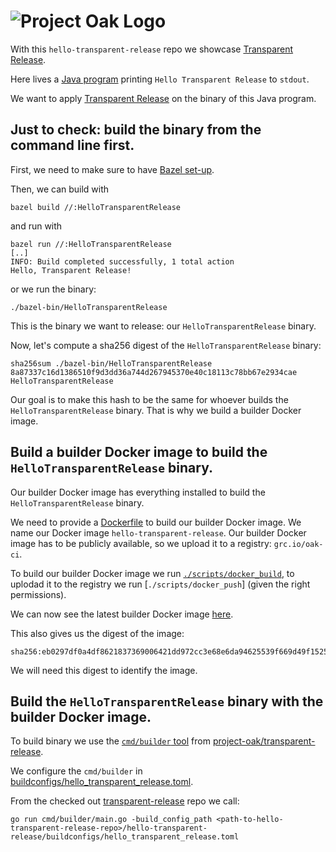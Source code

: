 <!-- Logo Start -->
<!-- An HTML element is intentionally used since GitHub recommends this approach to handle different images in dark/light modes. Ref: https://docs.github.com/en/get-started/writing-on-github/getting-started-with-writing-and-formatting-on-github/basic-writing-and-formatting-syntax#specifying-the-theme-an-image-is-shown-to -->
<!-- markdownlint-disable-next-line MD033 -->
<h1><picture><source media="(prefers-color-scheme: dark)" srcset="https://github.com/project-oak/oak/blob/main/docs/oak-logo/svgs/oak-transparent-release-negative-colour.svg?sanitize=true"><source media="(prefers-color-scheme: light)" srcset="https://github.com/project-oak/oak/blob/main/docs/oak-logo/svgs/oak-transparent-release.svg?sanitize=true"><img alt="Project Oak Logo" src="docs/oak-logo/svgs/oak-logo.svg?sanitize=true"></picture></h1>
<!-- Logo End -->

With this `hello-transparent-release` repo we showcase [Transparent Release](https://github.com/project-oak/transparent-release).

Here lives a [Java program](src/main/java/com/example/HelloTransparentRelease.java) printing `Hello Transparent Release` to `stdout`. 

We want to apply [Transparent Release](https://github.com/project-oak/transparent-release) on the binary of this Java program.

## Just to check: build the binary from the command line first.

First, we need to make sure to have [Bazel set-up](https://docs.bazel.build/versions/main/tutorial/java.html#before-you-begin).

Then, we can build with

```
bazel build //:HelloTransparentRelease 
```

and run with

```
bazel run //:HelloTransparentRelease
[..]
INFO: Build completed successfully, 1 total action
Hello, Transparent Release!
```

or we run the binary:

```
./bazel-bin/HelloTransparentRelease
```

This is the binary we want to release: our `HelloTransparentRelease` binary.

Now, let's compute a sha256 digest of the `HelloTransparentRelease` binary:

```
sha256sum ./bazel-bin/HelloTransparentRelease
8a87337c16d1386510f9d3dd36a744d267945370e40c18113c78bb67e2934cae HelloTransparentRelease
```

Our goal is to make this hash to be the same for whoever builds the `HelloTransparentRelease` binary. That is why we build a builder Docker image.

## Build a builder Docker image to build the `HelloTransparentRelease` binary.

Our builder Docker image has everything installed to build the `HelloTransparentRelease` binary. 

We need to provide a [Dockerfile](Dockerfile) to build our builder Docker image. We name our Docker image `hello-transparent-release`. Our builder Docker image has to be publicly available, so we upload it to a registry: `grc.io/oak-ci`.

To build our builder Docker image we run [`./scripts/docker_build`](./scripts/docker_build), to uplodad it to the registry we run [`./scripts/docker_push`] (given the right permissions).

We can now see the latest builder Docker image [here](https://pantheon.corp.google.com/gcr/images/oak-ci/global/hello-transparent-release?project=oak-ci). 

This also gives us the digest of the image: 

```
sha256:eb0297df0a4df8621837369006421dd972cc3e68e6da94625539f669d49f1525
```

We will need this digest to identify the image.

## Build the `HelloTransparentRelease` binary with the builder Docker image.

To build binary we use the [`cmd/builder` tool](https://github.com/project-oak/transparent-release#building-binaries-using-the-cmdbuilder-tool) from [project-oak/transparent-release](https://github.com/project-oak/transparent-release). 

We configure the  `cmd/builder` in [buildconfigs/hello_transparent_release.toml](buildconfigs/hello_transparent_release.toml).

From the checked out [transparent-release](https://github.com/project-oak/transparent-release) repo we call:

```
go run cmd/builder/main.go -build_config_path <path-to-hello-transparent-release-repo>/hello-transparent-release/buildconfigs/hello_transparent_release.toml 
```
